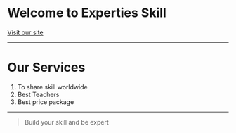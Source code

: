# Welcome to Experties Skill

[Visit our site](https://skill-and-education.netlify.app/ "Experties-Skill")

---

# Our Services

1. To share skill worldwide
2. Best Teachers
3. Best price package
 
---

>Build your skill and be expert
